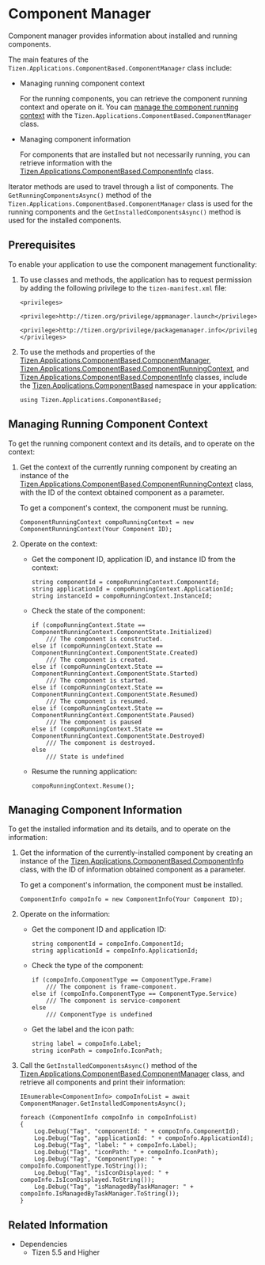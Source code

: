 # Component Manager

Component manager provides information about installed and running components.

The main features of the `Tizen.Applications.ComponentBased.ComponentManager` class include:

-   Managing running component context

    For the running components, you can retrieve the component running context and operate on it. You can [manage the component running context](#manage_context) with the `Tizen.Applications.ComponentBased.ComponentManager` class.

-   Managing component information

    For components that are installed but not necessarily running, you can retrieve information with the [Tizen.Applications.ComponentBased.ComponentInfo](https://developer.tizen.org/dev-guide/csapi/api/Tizen.Applications.ComponentBased.ComponentInfo.html) class.

Iterator methods are used to travel through a list of components. The `GetRunningComponentsAsync()` method of the `Tizen.Applications.ComponentBased.ComponentManager` class is used for the running components and the `GetInstalledComponentsAsync()` method is used for the installed components.

## Prerequisites

To enable your application to use the component management functionality:

1.  To use classes and methods, the application has to request permission by adding the following privilege to the `tizen-manifest.xml` file:

    ```
    <privileges>
       <privilege>http://tizen.org/privilege/appmanager.launch</privilege>
       <privilege>http://tizen.org/privilege/packagemanager.info</privilege>
    </privileges>
    ```

2.  To use the methods and properties of the [Tizen.Applications.ComponentBased.ComponentManager](https://developer.tizen.org/dev-guide/csapi/api/Tizen.Applications.ComponentBased.ComponentManager.html), [Tizen.Applications.ComponentBased.ComponentRunningContext](https://developer.tizen.org/dev-guide/csapi/api/Tizen.Applications.ComponentBased.ComponentRunningContext.html), and [Tizen.Applications.ComponentBased.ComponentInfo](https://developer.tizen.org/dev-guide/csapi/api/Tizen.Applications.ComponentBased.ComponentInfo.html) classes, include the [Tizen.Applications.ComponentBased](https://developer.tizen.org/dev-guide/csapi/api/Tizen.Applications.ComponentBased.html) namespace in your application:

    ```
    using Tizen.Applications.ComponentBased;
    ```

<a name="manage_context"></a>
## Managing Running Component Context

To get the running component context and its details, and to operate on the context:

1.  Get the context of the currently running component by creating an instance of the [Tizen.Applications.ComponentBased.ComponentRunningContext](https://developer.tizen.org/dev-guide/csapi/api/Tizen.Applications.ComponentBased.ComponentRunningContext.html) class, with the ID of the context obtained component as a parameter.

    To get a component's context, the component must be running.

    ```
    ComponentRunningContext compoRunningContext = new ComponentRunningContext(Your Component ID);
    ```

2.  Operate on the context:
    -   Get the component ID, application ID, and instance ID from the context:

        ```
        string componentId = compoRunningContext.ComponentId;
        string applicationId = compoRunningContext.ApplicationId;
        string instanceId = compoRunningContext.InstanceId;
        ```

    -   Check the state of the component:

        ```
        if (compoRunningContext.State == ComponentRunningContext.ComponentState.Initialized)
            /// The component is constructed.
        else if (compoRunningContext.State == ComponentRunningContext.ComponentState.Created)
            /// The component is created.
        else if (compoRunningContext.State == ComponentRunningContext.ComponentState.Started)
            /// The component is started.
        else if (compoRunningContext.State == ComponentRunningContext.ComponentState.Resumed)
            /// The component is resumed.
        else if (compoRunningContext.State == ComponentRunningContext.ComponentState.Paused)
            /// The component is paused
        else if (compoRunningContext.State == ComponentRunningContext.ComponentState.Destroyed)
            /// The component is destroyed.
        else
            /// State is undefined
        ```

    -   Resume the running application:

        ```
        compoRunningContext.Resume();
        ```

<a name="filter"></a>
## Managing Component Information

To get the installed information and its details, and to operate on the information:

1.  Get the information of the currently-installed component by creating an instance of the [Tizen.Applications.ComponentBased.ComponentInfo](https://developer.tizen.org/dev-guide/csapi/api/Tizen.Applications.ComponentBased.ComponentInfo.html) class, with the ID of information obtained component as a parameter.

    To get a component's information, the component must be installed.

    ```
    ComponentInfo compoInfo = new ComponentInfo(Your Component ID);
    ```

2.  Operate on the information:
    -   Get the component ID and application ID:

        ```
        string componentId = compoInfo.ComponentId;
        string applicationId = compoInfo.ApplicationId;
        ```
    -   Check the type of the component:

        ```
        if (compoInfo.ComponentType == ComponentType.Frame)
            /// The component is frame-component.
        else if (compoInfo.ComponentType == ComponentType.Service)
            /// The component is service-component
        else
            /// ComponentType is undefined
        ```

    -   Get the label and the icon path:

        ```
        string label = compoInfo.Label;
        string iconPath = compoInfo.IconPath;
        ```

3.  Call the `GetInstalledComponentsAsync()` method of the [Tizen.Applications.ComponentBased.ComponentManager](https://developer.tizen.org/dev-guide/csapi/api/Tizen.Applications.ComponentBased.ComponentManager.html) class, and retrieve all components and print their information:

    ```
    IEnumerable<ComponentInfo> compoInfoList = await ComponentManager.GetInstalledComponentsAsync();

    foreach (ComponentInfo compoInfo in compoInfoList)
    {
        Log.Debug("Tag", "componentId: " + compoInfo.ComponentId);
        Log.Debug("Tag", "applicationId: " + compoInfo.ApplicationId);
        Log.Debug("Tag", "label: " + compoInfo.Label);
        Log.Debug("Tag", "iconPath: " + compoInfo.IconPath);
        Log.Debug("Tag", "ComponentType: " + compoInfo.ComponentType.ToString());
        Log.Debug("Tag", "isIconDisplayed: " + compoInfo.IsIconDisplayed.ToString());
        Log.Debug("Tag", "isManagedByTaskManager: " + compoInfo.IsManagedByTaskManager.ToString());
    }
    ```


## Related Information
  * Dependencies
    -   Tizen 5.5 and Higher